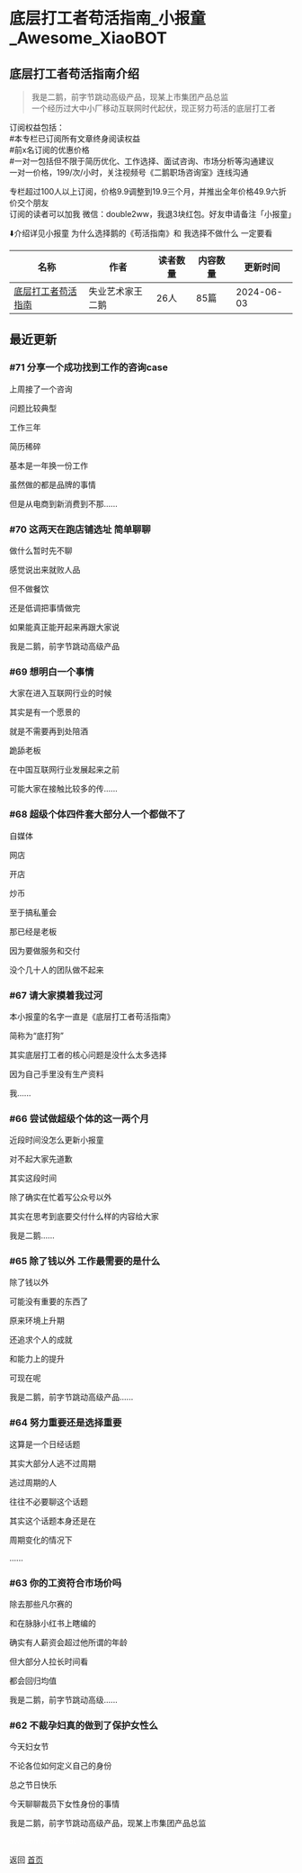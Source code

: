 # 底层打工者苟活指南_小报童_Awesome_XiaoBOT

## 底层打工者苟活指南介绍
> 我是二鹅，前字节跳动高级产品，现某上市集团产品总监    
一个经历过大中小厂移动互联网时代起伏，现正努力苟活的底层打工者    
    
订阅权益包括：    
#本专栏已订阅所有文章终身阅读权益    
#前x名订阅的优惠价格    
#一对一包括但不限于简历优化、工作选择、面试咨询、市场分析等沟通建议    
一对一价格，199/次/小时，关注视频号《二鹅职场咨询室》连线沟通    
    
专栏超过100人以上订阅，价格9.9调整到19.9三个月，并推出全年价格49.9六折价交个朋友    
订阅的读者可以加我 微信：double2ww，我退3块红包。好友申请备注「小报童」    
    
⬇️介绍详见小报童 为什么选择鹅的《苟活指南》和 我选择不做什么 一定要看  
  


|名称|作者|读者数量|内容数量|更新时间|
|---|---|---|---|---|
|[底层打工者苟活指南](https://xiaobot.net/p/88leader?refer=0b133df9-27dc-423b-8101-639049001c13)|失业艺术家王二鹅|26人|85篇|2024-06-03|

## 最近更新
### #71 分享一个成功找到工作的咨询case

上周接了一个咨询

问题比较典型

工作三年

简历稀碎

基本是一年换一份工作

虽然做的都是品牌的事情

但是从电商到新消费到不那......

### #70 这两天在跑店铺选址 简单聊聊

做什么暂时先不聊

感觉说出来就败人品

但不做餐饮

还是低调把事情做完

如果能真正能开起来再跟大家说

我是二鹅，前字节跳动高级产品

### #69 想明白一个事情

大家在进入互联网行业的时候

其实是有一个愿景的

就是不需要再到处陪酒

跪舔老板

在中国互联网行业发展起来之前

可能大家在接触比较多的传......

### #68 超级个体四件套大部分人一个都做不了

自媒体

网店

开店

炒币

至于搞私董会

那已经是老板

因为要做服务和交付

没个几十人的团队做不起来

### #67 请大家摸着我过河

本小报童的名字一直是《底层打工者苟活指南》

简称为“底打狗”

其实底层打工者的核心问题是没什么太多选择

因为自己手里没有生产资料

我......

### #66 尝试做超级个体的这一两个月

近段时间没怎么更新小报童

对不起大家先道歉

其实这段时间

除了确实在忙着写公众号以外

其实在思考到底要交付什么样的内容给大家

我是二鹅......

### #65 除了钱以外 工作最需要的是什么

除了钱以外

可能没有重要的东西了

原来环境上升期

还追求个人的成就

和能力上的提升

可现在呢

我是二鹅，前字节跳动高级产品......

### #64 努力重要还是选择重要

这算是一个日经话题

其实大部分人逃不过周期

逃过周期的人

往往不必要聊这个话题

其实这个话题本身还是在

周期变化的情况下

......

### #63 你的工资符合市场价吗

除去那些凡尔赛的

和在脉脉小红书上瞎编的

确实有人薪资会超过他所谓的年龄

但大部分人拉长时间看

都会回归均值

我是二鹅，前字节跳动高级......

### #62 不裁孕妇真的做到了保护女性么

今天妇女节

不论各位如何定义自己的身份

总之节日快乐

今天聊聊裁员下女性身份的事情

我是二鹅，前字节跳动高级产品，现某上市集团产品总监


<a href="https://github.com/Reno9527/awesome-xiaobot" style="color: white; text-decoration: none;">awesome-xiaobot</a>

返回 [首页](../README.md)
